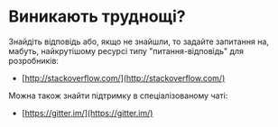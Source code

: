# Виникають труднощі?

Знайдіть відповідь або, якщо не знайшли, то задайте запитання на, мабуть, найкрутішому ресурсі типу "питання-відповідь" для розробників:  

* [http://stackoverflow.com/](http://stackoverflow.com/)

Можна також знайти підтримку в спеціалізованому чаті:

* [https://gitter.im/](https://gitter.im/)